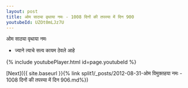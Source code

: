 ```yaml
---
layout: post
title: ओम साठ्या वृथाया नमः - 1008 दिनों की तपस्या में दिन 900
youtubeId: UZOt0mLJz7U
---
```

 
 
 ओम साठ्या वृथाया नमः  
 
 -  ज्याने त्याचे सत्य कायम ठेवले आहे 
 
  
 
  
 
 
 
 
 
 


{% include youtubePlayer.html id=page.youtubeId %}
 
[Next]({{ site.baseurl }}{% link  split1/_posts/2012-08-31-ओम विमुक्तहया नमः - 1008 दिनों की तपस्या में दिन 906.md%})
 

